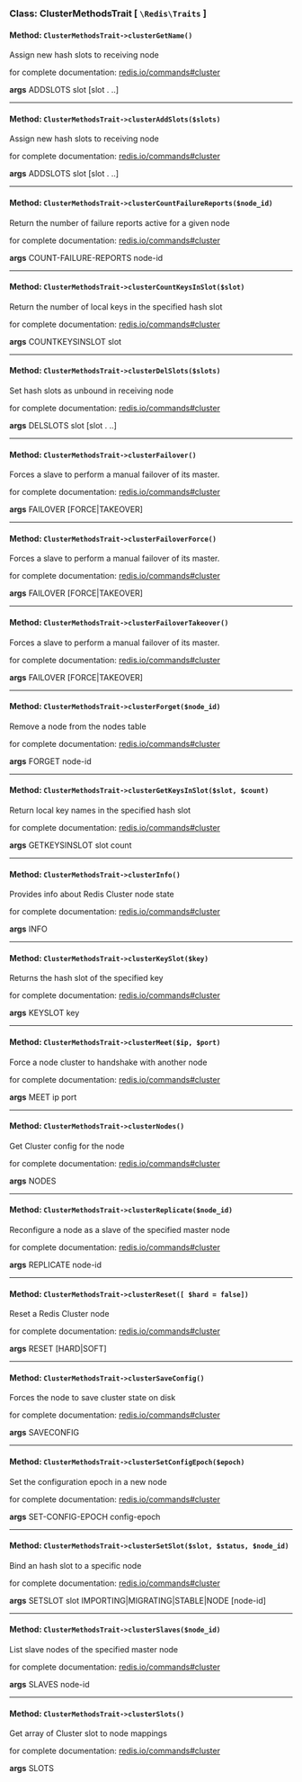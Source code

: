 ### Class: ClusterMethodsTrait \[ `\Redis\Traits` \]

#### Method: `ClusterMethodsTrait->clusterGetName()`

Assign new hash slots to receiving node

for complete documentation: [redis.io/commands#cluster](http://redis.io/commands#cluster)

**args** ADDSLOTS slot [slot .
..]

---

#### Method: `ClusterMethodsTrait->clusterAddSlots($slots)`

Assign new hash slots to receiving node

for complete documentation: [redis.io/commands#cluster](http://redis.io/commands#cluster)

**args** ADDSLOTS slot [slot .
..]

---

#### Method: `ClusterMethodsTrait->clusterCountFailureReports($node_id)`

Return the number of failure reports active for a given node

for complete documentation: [redis.io/commands#cluster](http://redis.io/commands#cluster)

**args** COUNT-FAILURE-REPORTS node-id

---

#### Method: `ClusterMethodsTrait->clusterCountKeysInSlot($slot)`

Return the number of local keys in the specified hash slot

for complete documentation: [redis.io/commands#cluster](http://redis.io/commands#cluster)

**args** COUNTKEYSINSLOT slot

---

#### Method: `ClusterMethodsTrait->clusterDelSlots($slots)`

Set hash slots as unbound in receiving node

for complete documentation: [redis.io/commands#cluster](http://redis.io/commands#cluster)

**args** DELSLOTS slot [slot .
..]

---

#### Method: `ClusterMethodsTrait->clusterFailover()`

Forces a slave to perform a manual failover of its master.

for complete documentation: [redis.io/commands#cluster](http://redis.io/commands#cluster)

**args** FAILOVER [FORCE|TAKEOVER]

---

#### Method: `ClusterMethodsTrait->clusterFailoverForce()`

Forces a slave to perform a manual failover of its master.

for complete documentation: [redis.io/commands#cluster](http://redis.io/commands#cluster)

**args** FAILOVER [FORCE|TAKEOVER]

---

#### Method: `ClusterMethodsTrait->clusterFailoverTakeover()`

Forces a slave to perform a manual failover of its master.

for complete documentation: [redis.io/commands#cluster](http://redis.io/commands#cluster)

**args** FAILOVER [FORCE|TAKEOVER]

---

#### Method: `ClusterMethodsTrait->clusterForget($node_id)`

Remove a node from the nodes table

for complete documentation: [redis.io/commands#cluster](http://redis.io/commands#cluster)

**args** FORGET node-id

---

#### Method: `ClusterMethodsTrait->clusterGetKeysInSlot($slot, $count)`

Return local key names in the specified hash slot

for complete documentation: [redis.io/commands#cluster](http://redis.io/commands#cluster)

**args** GETKEYSINSLOT slot count

---

#### Method: `ClusterMethodsTrait->clusterInfo()`

Provides info about Redis Cluster node state

for complete documentation: [redis.io/commands#cluster](http://redis.io/commands#cluster)

**args** INFO

---

#### Method: `ClusterMethodsTrait->clusterKeySlot($key)`

Returns the hash slot of the specified key

for complete documentation: [redis.io/commands#cluster](http://redis.io/commands#cluster)

**args** KEYSLOT key

---

#### Method: `ClusterMethodsTrait->clusterMeet($ip, $port)`

Force a node cluster to handshake with another node

for complete documentation: [redis.io/commands#cluster](http://redis.io/commands#cluster)

**args** MEET ip port

---

#### Method: `ClusterMethodsTrait->clusterNodes()`

Get Cluster config for the node

for complete documentation: [redis.io/commands#cluster](http://redis.io/commands#cluster)

**args** NODES

---

#### Method: `ClusterMethodsTrait->clusterReplicate($node_id)`

Reconfigure a node as a slave of the specified master node

for complete documentation: [redis.io/commands#cluster](http://redis.io/commands#cluster)

**args** REPLICATE node-id

---

#### Method: `ClusterMethodsTrait->clusterReset([ $hard = false])`

Reset a Redis Cluster node

for complete documentation: [redis.io/commands#cluster](http://redis.io/commands#cluster)

**args** RESET [HARD|SOFT]

---

#### Method: `ClusterMethodsTrait->clusterSaveConfig()`

Forces the node to save cluster state on disk

for complete documentation: [redis.io/commands#cluster](http://redis.io/commands#cluster)

**args** SAVECONFIG

---

#### Method: `ClusterMethodsTrait->clusterSetConfigEpoch($epoch)`

Set the configuration epoch in a new node

for complete documentation: [redis.io/commands#cluster](http://redis.io/commands#cluster)

**args** SET-CONFIG-EPOCH config-epoch

---

#### Method: `ClusterMethodsTrait->clusterSetSlot($slot, $status, $node_id)`

Bind an hash slot to a specific node

for complete documentation: [redis.io/commands#cluster](http://redis.io/commands#cluster)

**args** SETSLOT slot IMPORTING|MIGRATING|STABLE|NODE [node-id]

---

#### Method: `ClusterMethodsTrait->clusterSlaves($node_id)`

List slave nodes of the specified master node

for complete documentation: [redis.io/commands#cluster](http://redis.io/commands#cluster)

**args** SLAVES node-id

---

#### Method: `ClusterMethodsTrait->clusterSlots()`

Get array of Cluster slot to node mappings

for complete documentation: [redis.io/commands#cluster](http://redis.io/commands#cluster)

**args** SLOTS